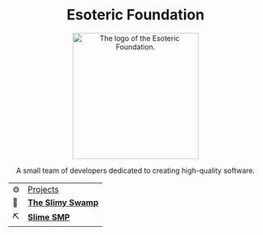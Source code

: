 <h1 align=center> Esoteric Foundation </h1>

<div align=center> <img src="https://github.com/EsotericFoundation/logo/releases/download/0.2.2-rounded/esoteric-foundation-logo-0.2.2-rounded.png" alt="The logo of the Esoteric Foundation." height=250 width=250> </div>

<p align=center>A small team of developers dedicated to creating high-quality software.</p>

<table align="center">
  <tr>
    <td>⚙️</td>
    <td><a href="https://github.com/orgs/EsotericFoundation/repositories">Projects</td>
  </tr>
  <tr>
    <td>🌳</td>
    <td><b><a href="https://www.github.com/TheSlimySwamp">The Slimy Swamp</a></b></td>
  </tr>
  <tr>
    <td>⛏️</td>
    <td><b><a href="https://www.github.com/SlimeSMP">Slime SMP</a></b></td>
  </tr>
</table>
